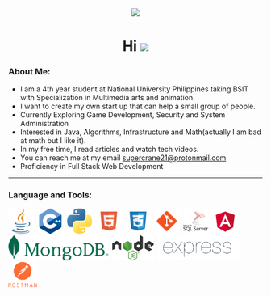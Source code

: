 <!---
Karlroxas21/Karlroxas21 is a ✨ special ✨ repository because its `README.md` (this file) appears on your GitHub profile.
You can click the Preview link to take a look at your changes.
--->

<div id= "header" align="center">
  <img src="https://media.giphy.com/media/1sgetPM00wWqJpVUTl/giphy.gif" width="300">
  <h1>
    Hi
    <img src="https://media.giphy.com/media/hvRJCLFzcasrR4ia7z/giphy.gif" width="30"/>
  </h1>
</div>  

### About Me:
- I am a 4th year student at National University Philippines taking BSIT with Specialization in Multimedia arts and animation.
- I want to create my own start up that can help a small group of people.
- Currently Exploring Game Development, Security and System Administration
- Interested in Java, Algorithms, Infrastructure and Math(actually I am bad at math but I like it).
- In my free time, I read articles and watch tech videos.
- You can reach me at my email supercrane21@protonmail.com
- Proficiency in Full Stack Web Development

---

### Language and Tools:
<div>
  <img src="./resource/java.png" height="50"/>&nbsp;
  <img src="./resource/c-.png" height="50"/>&nbsp;
  <img src="./resource/python.png" height="50"/>&nbsp;
  <img src="resource\5352-html5_102567.png" height="50"/>&nbsp;
  <img src="resource\CSS3_icon-icons.com_67069.png" height="50"/>&nbsp;
  <img src="resource\git_original_wordmark_logo_icon_146510.png" height="50"/>&nbsp;
  <img class="white" src="resource\sql-server.png" height="50"/>&nbsp;
  <img src="resource/angular.png" height="50"/>&nbsp;
  <img src="resource/MongoDB_ForestGreen.png" height="50"/>&nbsp;
  <img src="resource/nodejs.svg" height="50"/>&nbsp;
  <img src="resource/Expressjs.png" height="50"/>&nbsp;
  <img src="resource/postman.png" height="50"/>
</div>
